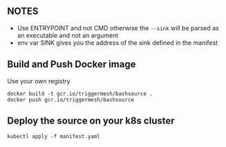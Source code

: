## NOTES

- Use ENTRYPOINT and not CMD otherwise the `--sink` will be parsed as an executable and not an argument
- env var SINK gives you the address of the sink defined in the manifest

## Build and Push Docker image

Use your own registry

```
docker build -t gcr.io/triggermesh/bashsource .
docker push gcr.io/triggermesh/bashsource
```

## Deploy the source on your k8s cluster

```
kubectl apply -f manifest.yaml
```
